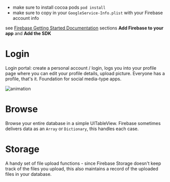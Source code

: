 * make sure to install cocoa pods `pod install`
* make sure to copy in your `GoogleService-Info.plist` with your Firebase account info

see [Firebase Getting Started Documentation](https://firebase.google.com/docs/ios/setup) sections __Add Firebase to your app__ and __Add the SDK__

# Login

Login portal: create a personal account / login, logs you into your profile page where you can edit your profile details, upload picture. Everyone has a profile, that's it. Foundation for social media-type apps.

![animation](https://raw.github.com/robbykraft/Firebase/master/readme/login.gif)

# Browse

Browse your entire database in a simple UITableView. Firebase sometimes delivers data as an `Array` or `Dictionary`, this handles each case.

# Storage

A handy set of file upload functions - since Firebase Storage doesn't keep track of the files you upload, this also maintains a record of the uploaded files in your database.